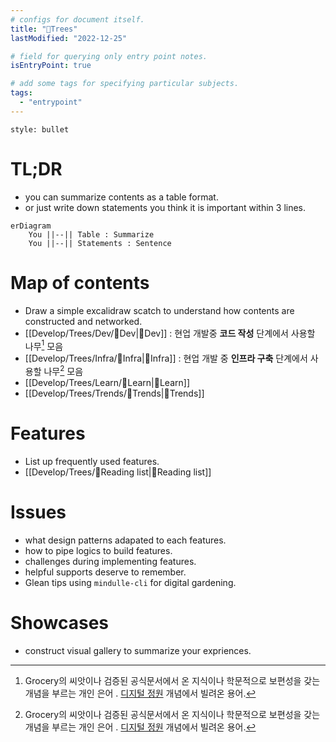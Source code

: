 ```yaml
---
# configs for document itself.
title: "🎉Trees"
lastModified: "2022-12-25"

# field for querying only entry point notes.
isEntryPoint: true

# add some tags for specifying particular subjects.
tags:
  - "entrypoint"
---
```

```toc
style: bullet
```

# TL;DR
- you can summarize contents as a table format.
- or just write down statements you think it is important within 3 lines.
```mermaid
erDiagram
	You ||--|| Table : Summarize
	You ||--|| Statements : Sentence
```


# Map of contents
- Draw a simple excalidraw scatch to understand how contents are constructed and networked.
- [[Develop/Trees/Dev/🎉Dev|🎉Dev]] : 현업 개발중 __코드 작성__ 단계에서 사용할 나무[^나무] 모음
- [[Develop/Trees/Infra/🎉Infra|🎉Infra]] : 현업 개발 중 __인프라 구축__ 단계에서 사용할 나무[^나무] 모음
- [[Develop/Trees/Learn/🎉Learn|🎉Learn]]
- [[Develop/Trees/Trends/🎉Trends|🎉Trends]]

# Features
- List up frequently used features.
- [[Develop/Trees/🔖Reading list|🔖Reading list]]

# Issues
- what design patterns adapated to each features.
- how to pipe logics to build features.
- challenges during implementing features.
- helpful supports deserve to remember.
- Glean tips using `mindulle-cli` for digital gardening.

# Showcases
- construct visual gallery to summarize your expriences.

[^나무]: Grocery의 씨앗이나 검증된 공식문서에서 온 지식이나 학문적으로 보편성을 갖는 개념을 부르는 개인 은어 . [디지털 정원](https://maggieappleton.com/garden-history) 개념에서 빌려온 용어.